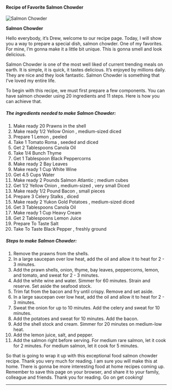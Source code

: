             

#### Recipe of Favorite Salmon Chowder

![Salmon Chowder](https://img-global.cpcdn.com/recipes/dfb95e091235b446/751x532cq70/salmon-chowder-recipe-main-photo.jpg)

**Salmon Chowder**

Hello everybody, it’s Drew, welcome to our recipe page. Today, I will show you a way to prepare a special dish, salmon chowder. One of my favorites. For mine, I’m gonna make it a little bit unique. This is gonna smell and look delicious.

Salmon Chowder is one of the most well liked of current trending meals on earth. It is simple, it is quick, it tastes delicious. It’s enjoyed by millions daily. They are nice and they look fantastic. Salmon Chowder is something that I’ve loved my entire life.

To begin with this recipe, we must first prepare a few components. You can have salmon chowder using 20 ingredients and 11 steps. Here is how you can achieve that.

##### The ingredients needed to make Salmon Chowder:

1.  Make ready 20 Prawns in the shell
2.  Make ready 1/2 Yellow Onion , medium-sized diced
3.  Prepare 1 Lemon , peeled
4.  Take 1 Tomato Roma , seeded and diced
5.  Get 2 Tablespoons Canola Oil
6.  Take 1/4 Bunch Thyme
7.  Get 1 Tablespoon Black Peppercorns
8.  Make ready 2 Bay Leaves
9.  Make ready 1 Cup White Wine
10.  Get 4.5 Cups Water
11.  Make ready 2 Pounds Salmon Atlantic ; medium cubes
12.  Get 1/2 Yellow Onion , medium-sized , very small Diced
13.  Make ready 1/2 Pound Bacon , small pieces
14.  Prepare 3 Celery Stalks , diced
15.  Make ready 2 Yukon Gold Potatoes , medium-sized diced
16.  Get 3 Tablespoons Canola Oil
17.  Make ready 1 Cup Heavy Cream
18.  Get 2 Tablespoons Lemon Juice
19.  Prepare To Taste Salt
20.  Take To Taste Black Pepper , freshly ground

##### Steps to make Salmon Chowder:

1.  Remove the prawns from the shells.
2.  In a large saucepan over low heat, add the oil and allow it to heat for 2 - 3 minutes.
3.  Add the prawn shells, onion, thyme, bay leaves, peppercorns, lemon, and tomato, and sweat for 2 - 3 minutes.
4.  Add the white wine and water. Simmer for 60 minutes. Strain and reserve. Set aside the seafood stock.
5.  Trim fat from the bacon and fry until crispy. Remove and set aside.
6.  In a large saucepan over low heat, add the oil and allow it to heat for 2 - 3 minutes.
7.  Sweat the onion for up to 10 minutes. Add the celery and sweat for 10 minutes.
8.  Add the potatoes and sweat for 10 minutes. Add the bacon.
9.  Add the shell stock and cream. Simmer for 20 minutes on medium-low heat.
10.  Add the lemon juice, salt, and pepper.
11.  Add the salmon right before serving. For medium rare salmon, let it cook for 2 minutes. For medium salmon, let it cook for 5 minutes.

So that is going to wrap it up with this exceptional food salmon chowder recipe. Thank you very much for reading. I am sure you will make this at home. There is gonna be more interesting food at home recipes coming up. Remember to save this page on your browser, and share it to your family, colleague and friends. Thank you for reading. Go on get cooking!

* * *